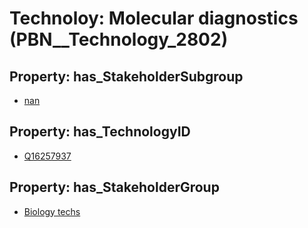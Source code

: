 # Technoloy: __Molecular diagnostics__ (PBN__Technology_2802)

## Property: has_StakeholderSubgroup

* [nan](PBN__TechSubgroup_7)

## Property: has_TechnologyID

* [Q16257937](Q16257937)

## Property: has_StakeholderGroup

* [Biology techs](PBN__TechGroup_15)

